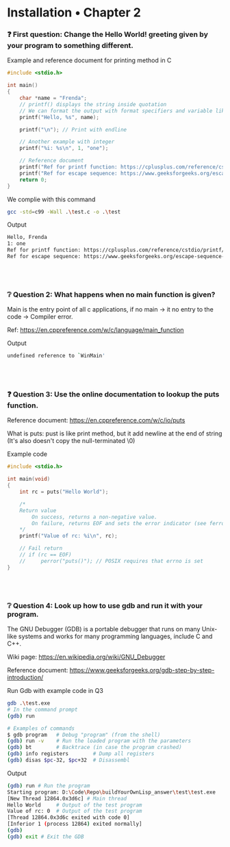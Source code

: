 # Installation • Chapter 2

### ❓ First question: Change the Hello World! greeting given by your program to something different.
Example and reference document for printing method in C
```c
#include <stdio.h>

int main()
{
    char *name = "Frenda";
    // printf() displays the string inside quotation
    // We can format the output with format specifiers and variable like this
    printf("Hello, %s", name);

    printf("\n"); // Print with endline

    // Another example with integer
    printf("%i: %s\n", 1, "one");

    // Reference document
    printf("Ref for printf function: https://cplusplus.com/reference/cstdio/printf/\n");
    printf("Ref for escape sequence: https://www.geeksforgeeks.org/escape-sequence-in-c/\n");
    return 0;
}
```
We complie with this command
```sh
gcc -std=c99 -Wall .\test.c -o .\test
```
Output
```sh
Hello, Frenda
1: one
Ref for printf function: https://cplusplus.com/reference/cstdio/printf/
Ref for escape sequence: https://www.geeksforgeeks.org/escape-sequence-in-c/
```
<br></br>

### ❔ Question 2: What happens when no main function is given?

Main is the entry point of all c applications, if no main -> it no entry to the code -> Compiler error.

Ref: https://en.cppreference.com/w/c/language/main_function

Output
```sh
undefined reference to `WinMain'
```
<br></br>

### ❓ Question 3: Use the online documentation to lookup the puts function.

Reference document: https://en.cppreference.com/w/c/io/puts

What is puts: pust is like print method, but it add newline at the end of string (It's also doesn't copy the null-terminated \0)

Example code
```c
#include <stdio.h>

int main(void)
{
    int rc = puts("Hello World");

    /*
    Return value
        On success, returns a non-negative value.
        On failure, returns EOF and sets the error indicator (see ferror()) on stream.
    */
    printf("Value of rc: %i\n", rc);

    // Fail return
    // if (rc == EOF)
    //     perror("puts()"); // POSIX requires that errno is set
}
```

<br></br>

### ❔ Question 4: Look up how to use gdb and run it with your program.

The GNU Debugger (GDB) is a portable debugger that runs on many Unix-like systems and works for many programming languages, include C and C++.

Wiki page: https://en.wikipedia.org/wiki/GNU_Debugger

Reference document: https://www.geeksforgeeks.org/gdb-step-by-step-introduction/

Run Gdb with example code in Q3
```sh
gdb .\test.exe
# In the command prompt
(gdb) run
```
```sh
# Examples of commands
$ gdb program 	# Debug "program" (from the shell)
(gdb) run -v 	# Run the loaded program with the parameters
(gdb) bt 	    # Backtrace (in case the program crashed)
(gdb) info registers 	    # Dump all registers
(gdb) disas $pc-32, $pc+32 	# Disassembl
```

Output 
```sh
(gdb) run # Run the program
Starting program: D:\Code\Repo\buildYourOwnLisp_answer\test\test.exe
[New Thread 12864.0x3d6c] # Main thread
Hello World     # Output of the test program
Value of rc: 0  # Output of the test program
[Thread 12864.0x3d6c exited with code 0]
[Inferior 1 (process 12864) exited normally]
(gdb)
(gdb) exit # Exit the GDB
```